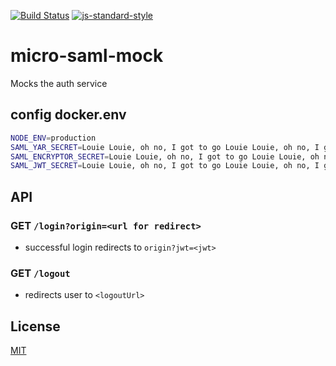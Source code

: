 [![Build Status](https://travis-ci.org/telemark/micro-saml-mock.svg?branch=master)](https://travis-ci.org/telemark/micro-saml-mock)
[![js-standard-style](https://img.shields.io/badge/code%20style-standard-brightgreen.svg?style=flat)](https://github.com/feross/standard)

# micro-saml-mock

Mocks the auth service

## config docker.env

```bash
NODE_ENV=production
SAML_YAR_SECRET=Louie Louie, oh no, I got to go Louie Louie, oh no, I got to go
SAML_ENCRYPTOR_SECRET=Louie Louie, oh no, I got to go Louie Louie, oh no, I got to go
SAML_JWT_SECRET=Louie Louie, oh no, I got to go Louie Louie, oh no, I got to go

```

## API

### GET ```/login?origin=<url for redirect>```

- successful login redirects to ```origin?jwt=<jwt>```

### GET ```/logout```

- redirects user to ```<logoutUrl>```

## License

[MIT](LICENSE)
